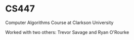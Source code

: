 # CS447
Computer Algorithms Course at Clarkson University

Worked with two others: Trevor Savage and Ryan O'Rourke
